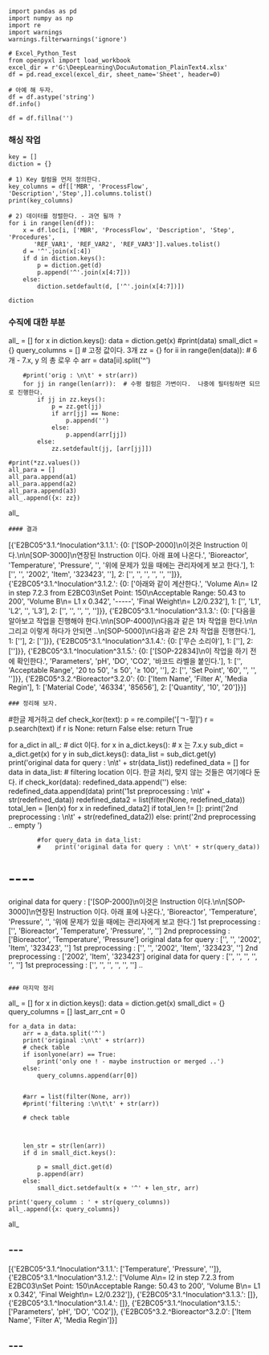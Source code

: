 ###
```
import pandas as pd
import numpy as np
import re
import warnings
warnings.filterwarnings('ignore')

# Excel_Python_Test
from openpyxl import load_workbook
excel_dir = r'G:\DeepLearning\DocuAutomation_PlainText4.xlsx'
df = pd.read_excel(excel_dir, sheet_name='Sheet', header=0)

# 아예 해 두자.
df = df.astype('string')
df.info()

df = df.fillna('')
```

### 해싱 작업
```
key = []
diction = {}

# 1) Key 컬럼을 먼저 정의한다.
key_columns = df[['MBR', 'ProcessFlow', 'Description','Step',]].columns.tolist()
print(key_columns)

# 2) 데이터를 정렬한다. - 과연 될까 ?
for i in range(len(df)):
    x = df.loc[i, ['MBR', 'ProcessFlow', 'Description', 'Step', 'Procedures',
       'REF_VAR1', 'REF_VAR2', 'REF_VAR3']].values.tolist()
    d = '^'.join(x[:4])
    if d in diction.keys():
        p = diction.get(d)
        p.append('^'.join(x[4:7]))
    else:
        diction.setdefault(d, ['^'.join(x[4:7])])

diction
```

### 수직에 대한 부분
all_ = []
for x in diction.keys():
    data = diction.get(x)
    #print(data)
    small_dict = {}
    query_columns = []
    # 고정 값이다. 3개
    zz = {}
    for ii in range(len(data)): # 6개 - 7.x, y 의 총 로우 수
        arr = data[ii].split('^')
        
        #print('orig : \n\t' + str(arr)) 
        for jj in range(len(arr)):  # 수평 컬럼은 가변이다.  나중에 필터링하면 되므로 진행한다.
            if jj in zz.keys():
                p = zz.get(jj)
                if arr[jj] == None:
                    p.append('')
                else:
                    p.append(arr[jj])
            else:
                zz.setdefault(jj, [arr[jj]])

    #print(*zz.values())
    all_para = []
    all_para.append(a1)
    all_para.append(a2)
    all_para.append(a3)
    all_.append({x: zz})            
        

all_     
```
#### 결과
```
[{'E2BC05^3.1.^Inoculation^3.1.1.': {0: ['[SOP-2000]\n이것은 Instruction 이다.\n\n[SOP-3000]\n연장된 Instruction 이다. 아래 표에 나온다.',
    'Bioreactor',
    'Temperature',
    'Pressure',
    '',
    '위에 문제가 있을 때에는 관리자에게 보고 한다.'],
   1: ['', '', '2002', 'Item', '323423', ''],
   2: ['', '', '', '', '', '']}},
 {'E2BC05^3.1.^Inoculation^3.1.2.': {0: ['아래와 같이 계산한다.',
    'Volume A\n= I2 in step 7.2.3 from E2BC03\nSet Point: 150\nAcceptable Range: 50.43 to 200',
    'Volume B\n= L1 x 0.342',
    '-----',
    'Final Weight\n= L2/0.232'],
   1: ['', 'L1', 'L2', '', 'L3'],
   2: ['', '', '', '', '']}},
 {'E2BC05^3.1.^Inoculation^3.1.3.': {0: ['다음을 알아보고 작업을 진행해야 한다.\n\n[SOP-4000]\n다음과 같은 1차 작업을 한다.\n\n그리고 이렇게 하다가 안되면 ..\n[SOP-5000]\n다음과 같은 2차 작업을 진행한다.'],
   1: [''],
   2: ['']}},
 {'E2BC05^3.1.^Inoculation^3.1.4.': {0: ['무슨 소리야'], 1: [''], 2: ['']}},
 {'E2BC05^3.1.^Inoculation^3.1.5.': {0: ['[SOP-22834]\n이 작업을 하기 전에 확인한다.',
    'Parameters',
    'pH',
    'DO',
    'CO2',
    '바코드 라벨을 붙인다.'],
   1: ['', 'Acceptable Range', '20 to 50', '≤ 50', '≥ 100', ''],
   2: ['', 'Set Point', '60', '', '', '']}},
 {'E2BC05^3.2.^Bioreactor^3.2.0': {0: ['Item Name', 'Filter A', 'Media Regin'],
   1: ['Material Code', '46334', '85656'],
   2: ['Quantity', '10', '20']}}]
   
```
### 정리해 보자.

```
#한글 제거하고
def check_kor(text):
    p = re.compile('[ㄱ-힣]')
    r = p.search(text)
    if r is None:
        return False
    else:
        return True

for a_dict in all_:
    # dict 이다.
    for x in a_dict.keys():
        # x 는 7.x.y
        sub_dict = a_dict.get(x)
        for y in sub_dict.keys():
            data_list = sub_dict.get(y)
            print('original data for query : \n\t' + str(data_list))
            redefined_data = []
            for data in data_list:
                # filtering location 이다.  한글 처리, 맞지 않는 것들은 여기에다 둔다.
                if check_kor(data):
                    redefined_data.append('')
                else:
                    redefined_data.append(data)
            print('1st preprocessing : \n\t' + str(redefined_data))
            redefined_data2 = list(filter(None, redefined_data))
            total_len = [len(x) for x in redefined_data2]
            if total_len != []:
                print('2nd preprocessing : \n\t' + str(redefined_data2))
            else:
                print('2nd preprocessing .. empty ')
                
            #for query_data in data_list:
            #    print('original data for query : \n\t' + str(query_data))      

# ----
original data for query : 
	['[SOP-2000]\n이것은 Instruction 이다.\n\n[SOP-3000]\n연장된 Instruction 이다. 아래 표에 나온다.', 'Bioreactor', 'Temperature', 'Pressure', '', '위에 문제가 있을 때에는 관리자에게 보고 한다.']
1st preprocessing : 
	['', 'Bioreactor', 'Temperature', 'Pressure', '', '']
2nd preprocessing : 
	['Bioreactor', 'Temperature', 'Pressure']
original data for query : 
	['', '', '2002', 'Item', '323423', '']
1st preprocessing : 
	['', '', '2002', 'Item', '323423', '']
2nd preprocessing : 
	['2002', 'Item', '323423']
original data for query : 
	['', '', '', '', '', '']
1st preprocessing : 
	['', '', '', '', '', '']
 ..
```            

### 마지막 정리
```

all_ = []
for x in diction.keys():
    data = diction.get(x)
    small_dict = {}
    query_columns = []
    last_arr_cnt = 0
    
    for a_data in data:
        arr = a_data.split('^')
        print('original :\n\t' + str(arr))
        # check table
        if isonlyone(arr) == True:
            print('only one ! - maybe instruction or merged ..')
        else:
            query_columns.append(arr[0])
            
            
        #arr = list(filter(None, arr))
        #print('filtering :\n\t\t' + str(arr))

        # check table
        

        
        len_str = str(len(arr))
        if d in small_dict.keys():
            
            p = small_dict.get(d)
            p.append(arr)
        else:
            small_dict.setdefault(x + '^' + len_str, arr)

    print('query_column : ' + str(query_columns))
    all_.append({x: query_columns})

all_

## ---
[{'E2BC05^3.1.^Inoculation^3.1.1.': ['Temperature', 'Pressure', '']},
 {'E2BC05^3.1.^Inoculation^3.1.2.': ['Volume A\n= I2 in step 7.2.3 from E2BC03\nSet Point: 150\nAcceptable Range: 50.43 to 200',
   'Volume B\n= L1 x 0.342',
   'Final Weight\n= L2/0.232']},
 {'E2BC05^3.1.^Inoculation^3.1.3.': []},
 {'E2BC05^3.1.^Inoculation^3.1.4.': []},
 {'E2BC05^3.1.^Inoculation^3.1.5.': ['Parameters', 'pH', 'DO', 'CO2']},
 {'E2BC05^3.2.^Bioreactor^3.2.0': ['Item Name', 'Filter A', 'Media Regin']}]
 ## ---
```
